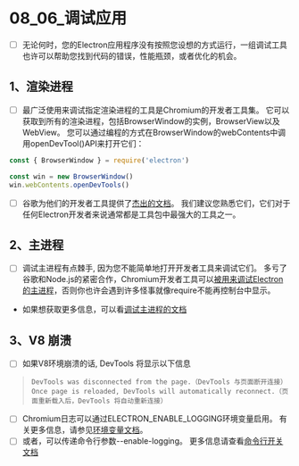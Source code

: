 # 08_06_调试应用
- [ ] 无论何时，您的Electron应用程序没有按照您设想的方式运行，一组调试工具也许可以帮助您找到代码的错误，性能瓶颈，或者优化的机会。
## 1、渲染进程
- [ ] 最广泛使用来调试指定渲染进程的工具是Chromium的开发者工具集。 它可以获取到所有的渲染进程，包括BrowserWindow的实例，BrowserView以及WebView。 您可以通过编程的方式在BrowserWindow的webContents中调用openDevTool()API来打开它们：
```javascript
const { BrowserWindow } = require('electron')

const win = new BrowserWindow()
win.webContents.openDevTools()
```
- [ ] 谷歌为他们的开发者工具提供了[杰出的文档](https://developer.chrome.com/devtools)。 我们建议您熟悉它们，它们对于任何Electron开发者来说通常都是工具包中最强大的工具之一。
## 2、主进程
- [ ] 调试主进程有点棘手, 因为您不能简单地打开开发者工具来调试它们。 多亏了谷歌和Node.js的紧密合作，Chromium开发者工具可以[被用来调试Electron的主进程](https://nodejs.org/en/docs/inspector/)，否则你也许会遇到许多怪事就像require不能再控制台中显示。
- 如果想获取更多信息，可以看[调试主进程的文档](08_02_调试主进程.md)
## 3、V8 崩溃
- [ ] 如果V8环境崩溃的话, DevTools 将显示以下信息
> `DevTools was disconnected from the page.（DevTools 与页面断开连接） Once page is reloaded, DevTools will automatically reconnect.（页面重新载入后，DevTools 将自动重新连接）`
- [ ] Chromium日志可以通过ELECTRON_ENABLE_LOGGING环境变量启用。 有关更多信息，请参见[环境变量文档](https://www.electronjs.org/zh/docs/latest/api/environment-variables#electron_enable_logging)。
- [ ] 或者，可以传递命令行参数--enable-logging。 更多信息请查看[命令行开关文档](https://www.electronjs.org/zh/docs/latest/api/command-line-switches#--enable-loggingfile)